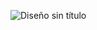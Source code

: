 ![Diseño sin título](https://github.com/user-attachments/assets/3696cb14-6270-46f6-a51a-a9a3b2d901d8)
